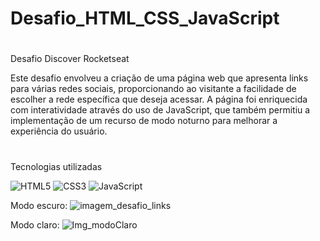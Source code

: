 # Desafio_HTML_CSS_JavaScript

#

Desafio Discover Rocketseat

Este desafio envolveu a criação de uma página web que apresenta links para várias redes sociais, proporcionando ao visitante a facilidade de escolher a rede específica que deseja acessar. 
A página foi enriquecida com interatividade através do uso de JavaScript, que também permitiu a implementação de um recurso de modo noturno para melhorar a experiência do usuário.

#

Tecnologias utilizadas

![HTML5](https://img.shields.io/badge/html5-%23E34F26.svg?style=for-the-badge&logo=html5&logoColor=white)
![CSS3](https://img.shields.io/badge/css3-%231572B6.svg?style=for-the-badge&logo=css3&logoColor=white)
![JavaScript](https://img.shields.io/badge/javascript-%23323330.svg?style=for-the-badge&logo=javascript&logoColor=%23F7DF1E)

Modo escuro:
![imagem_desafio_links](https://github.com/MiqueasL/Desafio_HTML_CSS_JavaScript/assets/114825728/6ef38334-c66b-4697-b16e-db3ec08d7435)

Modo claro:
![Img_modoClaro](https://github.com/MiqueasL/Desafio_HTML_CSS_JavaScript/assets/114825728/c81d9e4c-9750-40c9-a3e8-e9853bf040de)

